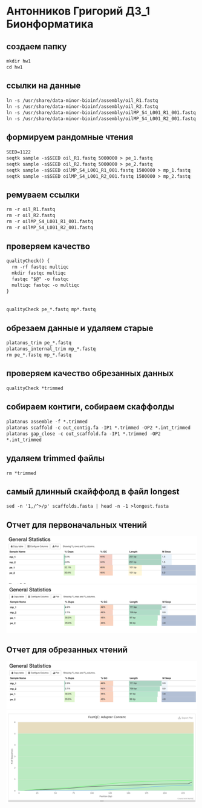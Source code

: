 # Антонников Григорий ДЗ_1 Бионформатика


## создаем папку

```
mkdir hw1
cd hw1
```
## ссылки на данные

```
ln -s /usr/share/data-minor-bioinf/assembly/oil_R1.fastq
ln -s /usr/share/data-minor-bioinf/assembly/oil_R2.fastq
ln -s /usr/share/data-minor-bioinf/assembly/oilMP_S4_L001_R1_001.fastq
ln -s /usr/share/data-minor-bioinf/assembly/oilMP_S4_L001_R2_001.fastq
```

## формируем рандомные чтения 

```
SEED=1122
seqtk sample -s$SEED oil_R1.fastq 5000000 > pe_1.fastq
seqtk sample -s$SEED oil_R2.fastq 5000000 > pe_2.fastq
seqtk sample -s$SEED oilMP_S4_L001_R1_001.fastq 1500000 > mp_1.fastq
seqtk sample -s$SEED oilMP_S4_L001_R2_001.fastq 1500000 > mp_2.fastq
```

## ремуваем ссылки

```
rm -r oil_R1.fastq
rm -r oil_R2.fastq
rm -r oilMP_S4_L001_R1_001.fastq
rm -r oilMP_S4_L001_R2_001.fastq
```

## проверяем качество

```
qualityCheck() {
  rm -rf fastqc multiqc
  mkdir fastqc multiqc
  fastqc "$@" -o fastqc
  multiqc fastqc -o multiqc
}


qualityCheck pe_*.fastq mp*.fastq
```

## обрезаем данные и удаляем старые 

```
platanus_trim pe_*.fastq
platanus_internal_trim mp_*.fastq
rm pe_*.fastq mp_*.fastq
```

## проверяем качество обрезанных данных
```
qualityCheck *trimmed
```

## собираем контиги, собираем скаффолды
```
platanus assemble -f *.trimmed
platanus scaffold -c out_contig.fa -IP1 *.trimmed -OP2 *.int_trimmed
platanus gap_close -c out_scaffold.fa -IP1 *.trimmed -OP2 *.int_trimmed
```
## удаляем trimmed файлы
```
rm *trimmed
```
##  самый длинный скайффолд в файл longest 
```
sed -n '1,/^>/p' scaffolds.fasta | head -n -1 >longest.fasta
```

##  Отчет для первоначальных чтений

![Image alt](https://github.com/greggasd/hse21_hw1/blob/main/image/1.1.png)
![Image alt](https://github.com/greggasd/hse21_hw1/blob/main/image/2.1.png)

## Отчет для обрезанных чтений

![Image alt](https://github.com/greggasd/hse21_hw1/blob/main/image/2.1.png)
![Image alt](https://github.com/greggasd/hse21_hw1/blob/main/image/2.2.png)
